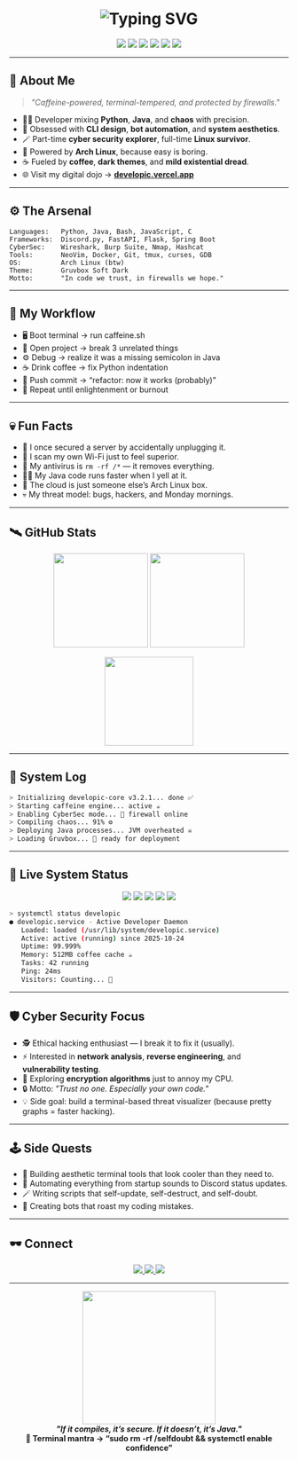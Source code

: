 <h1 align="center">
  <img src="https://readme-typing-svg.herokuapp.com?font=Fira+Code&size=26&pause=1000&color=D79921&center=true&vCenter=true&width=600&lines=Hey+there!+I'm+developic+👋;Coding+in+comfort+with+Gruvbox+vibes+🌿;Java+Warrior+and+Python+Sorcerer+🐍;Exploring+Cyber+Security+and+Digital+Mayhem+🛡️;Arch+Linux+user+(btw)+🐧;Welcome+to+my+terminal+realm+💫" alt="Typing SVG" />
</h1>

<p align="center">
  <img src="https://img.shields.io/badge/Code-Python-D79921?style=for-the-badge&logo=python&logoColor=FABD2F"/>
  <img src="https://img.shields.io/badge/Code-Java-98971A?style=for-the-badge&logo=openjdk&logoColor=FABD2F"/>
  <img src="https://img.shields.io/badge/Shell-Bash-458588?style=for-the-badge&logo=gnu-bash&logoColor=FABD2F"/>
  <img src="https://img.shields.io/badge/Editor-NeoVim-689D6A?style=for-the-badge&logo=neovim&logoColor=FABD2F"/>
  <img src="https://img.shields.io/badge/OS-Arch_Linux-B16286?style=for-the-badge&logo=arch-linux&logoColor=FABD2F"/>
  <img src="https://img.shields.io/badge/Security-CyberSec-D65D0E?style=for-the-badge&logo=hackaday&logoColor=FABD2F"/>
</p>

---

## 🌿 About Me
> _"Caffeine-powered, terminal-tempered, and protected by firewalls."_  

- 🧑‍💻 Developer mixing **Python**, **Java**, and **chaos** with precision.  
- 🧩 Obsessed with **CLI design**, **bot automation**, and **system aesthetics**.  
- 🪄 Part-time **cyber security explorer**, full-time **Linux survivor**.  
- 🐧 Powered by **Arch Linux**, because easy is boring.  
- ☕ Fueled by **coffee**, **dark themes**, and **mild existential dread**.  
- 🌐 Visit my digital dojo → [**developic.vercel.app**](https://developic.vercel.app/)  

---

## ⚙️ The Arsenal
```text
Languages:   Python, Java, Bash, JavaScript, C
Frameworks:  Discord.py, FastAPI, Flask, Spring Boot
CyberSec:    Wireshark, Burp Suite, Nmap, Hashcat
Tools:       NeoVim, Docker, Git, tmux, curses, GDB
OS:          Arch Linux (btw)
Theme:       Gruvbox Soft Dark
Motto:       "In code we trust, in firewalls we hope."
```

---

## 🧠 My Workflow
- 🖥️ Boot terminal → run caffeine.sh  
- 🧩 Open project → break 3 unrelated things  
- ⚙️ Debug → realize it was a missing semicolon in Java  
- ☕ Drink coffee → fix Python indentation  
- 🐍 Push commit → “refactor: now it works (probably)”  
- 🔁 Repeat until enlightenment or burnout  

---

## 💀 Fun Facts
- 🧠 I once secured a server by accidentally unplugging it.  
- 🔐 I scan my own Wi-Fi just to feel superior.  
- 🧩 My antivirus is `rm -rf /*` — it removes everything.  
- 🧙‍♂️ My Java code runs faster when I yell at it.  
- 💫 The cloud is just someone else’s Arch Linux box.  
- 💀 My threat model: bugs, hackers, and Monday mornings.  

---

## 🛰️ GitHub Stats
<p align="center">
  <img src="https://github-readme-stats.vercel.app/api?username=developic&show_icons=true&theme=gruvbox&hide_border=true&count_private=true" height="170"/>
  <img src="https://github-readme-streak-stats.herokuapp.com?user=developic&theme=gruvbox&hide_border=true" height="170"/>
</p>

<p align="center">
  <img src="https://github-readme-stats.vercel.app/api/top-langs/?username=developic&layout=compact&theme=gruvbox&hide_border=true" height="160"/>
</p>

---

## 🧪 System Log
```bash
> Initializing developic-core v3.2.1... done ✅
> Starting caffeine engine... active ☕
> Enabling CyberSec mode... 🔐 firewall online
> Compiling chaos... 91% ⚙️
> Deploying Java processes... JVM overheated ☠️
> Loading Gruvbox... 🌿 ready for deployment
```

---

## 🧬 Live System Status
<p align="center">
  <img src="https://img.shields.io/endpoint?url=https://raw.githubusercontent.com/developic/developic/main/.github/data/status.json&style=for-the-badge&logo=linux&logoColor=FABD2F"/>
  <img src="https://img.shields.io/endpoint?url=https://raw.githubusercontent.com/developic/developic/main/.github/data/uptime.json&style=for-the-badge&logo=clock&logoColor=FABD2F"/>
  <img src="https://img.shields.io/endpoint?url=https://raw.githubusercontent.com/developic/developic/main/.github/data/ping.json&style=for-the-badge&logo=wifi&logoColor=FABD2F"/>
  <img src="https://img.shields.io/endpoint?url=https://raw.githubusercontent.com/developic/developic/main/.github/data/memory.json&style=for-the-badge&logo=memory&logoColor=FABD2F"/>
  <img src="https://img.shields.io/endpoint?url=https://raw.githubusercontent.com/developic/developic/main/.github/data/visitors.json&style=for-the-badge&logo=eye&logoColor=FABD2F"/>
</p>

```bash
> systemctl status developic
● developic.service - Active Developer Daemon
   Loaded: loaded (/usr/lib/system/developic.service)
   Active: active (running) since 2025-10-24
   Uptime: 99.999%
   Memory: 512MB coffee cache ☕
   Tasks: 42 running
   Ping: 24ms
   Visitors: Counting... 👀
```

---

## 🛡️ Cyber Security Focus
- 🕵️ Ethical hacking enthusiast — I break it to fix it (usually).  
- ⚡ Interested in **network analysis**, **reverse engineering**, and **vulnerability testing**.  
- 🧬 Exploring **encryption algorithms** just to annoy my CPU.  
- 🔒 Motto: *"Trust no one. Especially your own code."*  
- 💡 Side goal: build a terminal-based threat visualizer (because pretty graphs = faster hacking).  

---

## 🕹️ Side Quests
- 🧩 Building aesthetic terminal tools that look cooler than they need to.  
- 🧃 Automating everything from startup sounds to Discord status updates.  
- 🪄 Writing scripts that self-update, self-destruct, and self-doubt.  
- 🔮 Creating bots that roast my coding mistakes.  

---

## 🕶️ Connect
<p align="center">
  <a href="https://discord.com/users/YOUR_ID">
    <img src="https://img.shields.io/badge/Discord-689D6A.svg?style=for-the-badge&logo=discord&logoColor=FABD2F"/>
  </a>
  <a href="https://twitter.com/YOUR_HANDLE">
    <img src="https://img.shields.io/badge/Twitter-458588.svg?style=for-the-badge&logo=twitter&logoColor=FABD2F"/>
  </a>
  <a href="https://developic.vercel.app/">
    <img src="https://img.shields.io/badge/Portfolio-D79921.svg?style=for-the-badge&logo=vercel&logoColor=FABD2F"/>
  </a>
</p>

---

<p align="center">
  <img src="https://media.giphy.com/media/du3J3cXyzhj75IOgvA/giphy.gif" width="240"><br>
  <b><i>"If it compiles, it’s secure. If it doesn’t, it’s Java."</i></b><br>
  <b>💬 Terminal mantra → “sudo rm -rf /selfdoubt && systemctl enable confidence”</b>
</p>
